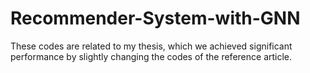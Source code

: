 # Recommender-System-with-GNN
These codes are related to my thesis, which we achieved significant performance by slightly changing the codes of the reference article.
